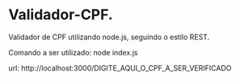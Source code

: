 # Validador-CPF.
Validador de CPF utilizando node.js, seguindo o estilo REST.

Comando a ser utilizado: node index.js 

url: http://localhost:3000/DIGITE_AQUI_O_CPF_A_SER_VERIFICADO
